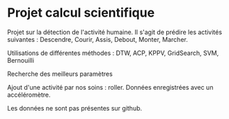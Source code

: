 # Projet calcul scientifique

Projet sur la détection de l'activité humaine. Il s'agit de prédire les activités suivantes : Descendre, Courir, Assis, Debout, Monter, Marcher. 

Utilisations de différentes méthodes : DTW, ACP, KPPV, GridSearch, SVM, Bernouilli

Recherche des meilleurs paramètres 


Ajout d'une activité par nos soins : roller. Données enregistrées avec un accéléromètre. 


Les données ne sont pas présentes sur github. 

